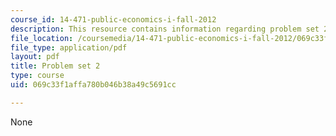 ```yaml
---
course_id: 14-471-public-economics-i-fall-2012
description: This resource contains information regarding problem set 2.
file_location: /coursemedia/14-471-public-economics-i-fall-2012/069c33f1affa780b046b38a49c5691cc_MIT14_471F12_pset2.pdf
file_type: application/pdf
layout: pdf
title: Problem set 2
type: course
uid: 069c33f1affa780b046b38a49c5691cc

---
```

None